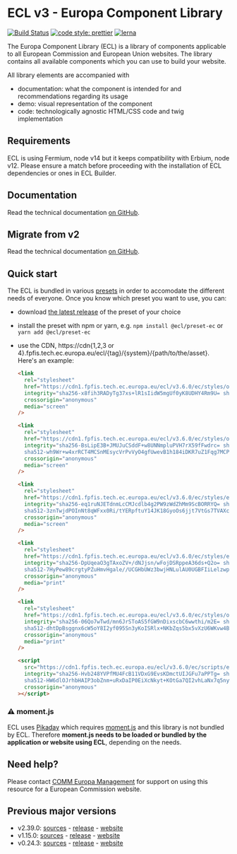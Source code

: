 # ECL v3 - Europa Component Library

[![Build Status](https://drone.fpfis.eu/api/badges/ec-europa/europa-component-library/status.svg)](https://drone.fpfis.eu/ec-europa/europa-component-library)
[![code style: prettier](https://img.shields.io/badge/code_style-prettier-ff69b4.svg?style=flat-square)](https://github.com/prettier/prettier)
[![lerna](https://img.shields.io/badge/maintained%20with-lerna-cc00ff.svg)](https://lernajs.io/)

The Europa Component Library (ECL) is a library of components applicable to all European Commission and European Union websites. The library contains all available components which you can use to build your website.

All library elements are accompanied with

- documentation: what the component is intended for and recommendations regarding its usage
- demo: visual representation of the component
- code: technologically agnostic HTML/CSS code and twig implementation

## Requirements

ECL is using Fermium, node v14 but it keeps compatibility with Erbium, node v12. Please ensure a match before proceeding with the installation of ECL dependencies or ones in ECL Builder.

## Documentation

Read the technical documentation [on GitHub](docs/README.md).

## Migrate from v2

Read the technical documentation [on GitHub](docs/Migrating-v3.md).

## Quick start

The ECL is bundled in various [presets](docs/presets.md) in order to accomodate the different needs of everyone. Once you know which preset you want to use, you can:

- download [the latest release](https://github.com/ec-europa/europa-component-library/releases/latest) of the preset of your choice
- install the preset with npm or yarn, e.g. `npm install @ecl/preset-ec` or `yarn add @ecl/preset-ec`
- use the CDN, https://cdn{1,2,3 or 4}.fpfis.tech.ec.europa.eu/ecl/{tag}/{system}/{path/to/the/asset}. Here's an example:

  ```html
  <link
    rel="stylesheet"
    href="https://cdn1.fpfis.tech.ec.europa.eu/ecl/v3.6.0/ec/styles/optional/ecl-ec-default.css"
    integrity="sha256-x8fih3RADyTg37xs+lR1sIidW5mgUf0yK8UDHY4Rm9U= sha384-KD08i0qyIf61vH1kF93sUi3Q932qZrHisbdvexnELlRoJ+n/COrZsc6/8K+uAAet sha512-xALIh7KYbWvrEPDFPRwKZOPUDjVC6xVtV6xGyj9JJsgfBrBzbr+OfMro6ADKJ1VeVe66EHXvhMpyE8AUiblfuA=="
    crossorigin="anonymous"
    media="screen"
  />
  ```

  ```html
  <link
    rel="stylesheet"
    href="https://cdn1.fpfis.tech.ec.europa.eu/ecl/v3.6.0/ec/styles/optional/ecl-reset.css"
    integrity="sha256-BsLipE3B+JMUJuCSddF+w8UNNmpluPVH7rX59fFwdrc= sha384-NfpHY27Sb4yiOXZbaX+bGXwtuUhmbHRqViHxWOqRE9hZAptnQ0yC8wTe2nItKHJg
    sha512-wh9Wr+w4xrRCT4MCSnMEsycVrPvVyO4gfUwevB1h184iDKR7uZ1Fqg7MCPHHas2ExS84FZNow+SiFIhnKsSLgw=="
    crossorigin="anonymous"
    media="screen"
  />
  ```

  ```html
  <link
    rel="stylesheet"
    href="https://cdn1.fpfis.tech.ec.europa.eu/ecl/v3.6.0/ec/styles/ecl-ec.css"
    integrity="sha256-eq1ruNJETdnmLcCMJcdlb4g2PW9zWdZhMm9ScBORRYQ= sha384-9xQ8HWD3WENGWISeTSRaIU59UJqQV/17IvcSs4+FnzaXcG00+kbWqOBJbWIXFIeC
    sha512-3znTwjdPOInNt8qWFxx0Ri/tYERpftuY14JK18GyoOs6jjt7VtGs7TVAXcAo9ssuLw5H+8jRMGZw54GH3If/XQ=="
    crossorigin="anonymous"
    media="screen"
  />
  ```

  ```html
  <link
    rel="stylesheet"
    href="https://cdn1.fpfis.tech.ec.europa.eu/ecl/v3.6.0/ec/styles/ecl-ec-print.css"
    integrity="sha256-DpUqeaO3gTAxoZV+/dNJjsn/wFojDSRppeA36ds+Q2o= sha384-yvgsuBTLJYmdV8gol72a7IlHFDBjS8HWKeJricPuRCLIKT6MQ4/GUXoWQuXiqshA
    sha512-7HyPew89crgtyPZuHmvHgale//UCGHbUWz3bwjHNLulAU0UGBFIiLelzwpP4vqj79TK3Lrg6I2ERxzTBoJR2EA=="
    crossorigin="anonymous"
    media="print"
  />
  ```

  ```html
  <link
    rel="stylesheet"
    href="https://cdn1.fpfis.tech.ec.europa.eu/ecl/v3.6.0/ec/styles/optional/ecl-ec-default-print.css"
    integrity="sha256-06Qo7wTwd/mn6JrSToAS5fGW9nDixscbC6wwthi/m2E= sha384-UBw7V2CvKKuSiEQiaRAvvlUzAWHMpy/bkGtgaL+iSIgzzkWK377y7xKOnOn/fVmO
    sha512-dhtDpBsggnx6cW5oY8I2yf095Sn3yKoISRlx+NKbZqs5bx5vXzU6WKvw4B/jgCyOPw0r4s9KtmB4ej2/tYzguw=="
    crossorigin="anonymous"
    media="print"
  />
  ```

  ```html
  <script
    src="https://cdn1.fpfis.tech.ec.europa.eu/ecl/v3.6.0/ec/scripts/ecl-ec.js"
    integrity="sha256-Hvb248YVPfMU4FcB11VDxG9EvsKDmctUIJGFu7aPPTg= sha384-F2LSWmMdUSGmoMMoDiiLy66P/eeXqHYsf70HP3aHS3vmnzL3sd46vCnpSaeRmON+
    sha512-HW6dlOJrhbHAIP3obZnm+uRxDaIP0EiXcNkyt+KOtGa7QI2vhLaNx7q5nywPDajuMVoA2IJZE2OKST5rT8TlcA=="
    crossorigin="anonymous"
  ></script>
  ```

### :warning: moment.js

ECL uses [Pikaday](https://github.com/Pikaday/Pikaday) which requires [moment.js](https://momentjs.com/) and this library is not bundled by ECL.
Therefore **moment.js needs to be loaded or bundled by the application or website using ECL**, depending on the needs.

## Need help?

Please contact [COMM Europa Management](mailto:Europamanagement@ec.europa.eu) for support on using this resource for a European Commission website.

## Previous major versions

- v2.39.0: [sources](https://github.com/ec-europa/europa-component-library/tree/v2) - [release](https://github.com/ec-europa/europa-component-library/releases/tag/v2.39.0) - [website](https://ec.europa.eu/component-library/v2.39.0/)
- v1.15.0: [sources](https://github.com/ec-europa/europa-component-library/tree/v1) - [release](https://github.com/ec-europa/europa-component-library/releases/tag/v1.15.0) - [website](https://ec.europa.eu/component-library/v1.15.0/)
- v0.24.3: [sources](https://github.com/ec-europa/europa-component-library/tree/v0) - [release](https://github.com/ec-europa/europa-component-library/releases/tag/v0.24.3) - [website](https://ec.europa.eu/component-library/v0.24.3/)

